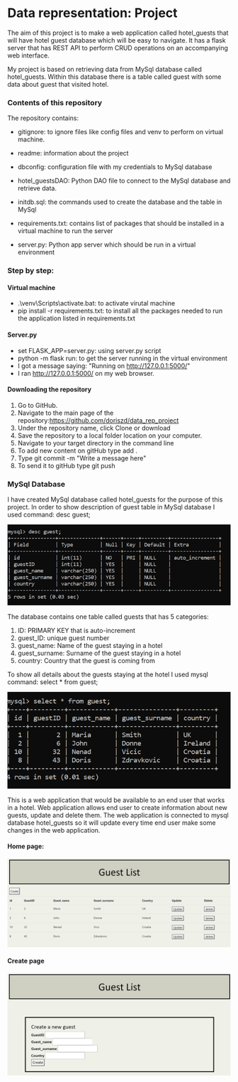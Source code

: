 # Data representation: Project


The aim of this project is to make a web application called hotel_guests that will
have hotel guest database which will be easy to navigate. It has a flask server that has REST API
to perform CRUD operations on an accompanying web interface. 


My project is based on retrieving data from MySql database called hotel_guests. Within this database there is a table called 
guest with some data about guest that visited hotel. 


### Contents of this repository

The repository contains: 

- gitignore: to ignore files like config files and venv to perform on virtual machine.

- readme: information about the project

- dbconfig: configuration file with my credentials to MySql database

- hotel_guestsDAO: Python DAO file to connect to the MySql database and retrieve data.

- initdb.sql: the commands used to create the database and the table in MySql

- requirements.txt: contains list of packages that should be installed in a virtual machine to run the server

- server.py: Python app server which should be run in a virtual environment

### Step by step:

#### Virtual machine

- .\venv\Scripts\activate.bat: to activate virutal machine
- pip install -r requirements.txt: to install all the packages needed to run the application listed in requirements.txt

#### Server.py

- set FLASK_APP=server.py: using server.py script
- python -m flask run: to get the server running in the virtual environment
- I got a message saying: "Running on http://127.0.0.1:5000/"
- I ran http://127.0.0.1:5000/ on my web browser.


#### Downloading the repository

1. Go to GitHub.
2. Navigate to the main page of the repository:https://github.com/doriszd/data_rep_project
3. Under the repository name, click Clone or download
4. Save the repository to a local folder location on your computer.
5. Navigate to your target directory in the command line
6. To add new content on gitHub type add .
7. Type git commit -m "Write a message here"
8. To send it to gitHub type git push


### MySql Database

I have created MySql database called hotel_guests for the purpose of this project. In order to show description of guest table in MySql database I used command: desc guest; 

![mysql_table](mysql_table.PNG)


The database contains one table called guests that has 5 categories:
1. ID: PRIMARY KEY that is auto-increment
2. guest_ID: unique guest number
3. guest_name: Name of the guest staying in a hotel
4. guest_surname: Surname of the guest staying in a hotel
5. country: Country that the guest is coming from

To show all details about the guests staying at the hotel I used mysql command: select * from guest;

![guest_list](guest.PNG)


This is a web application that would be available to an end user that works in a hotel. Web application allows end user to create information about new guests, update and delete them. 
The web application is connected to mysql database hotel_guests so it will update every time end user make some changes in the web application. 

#### Home page:

![guest_list](guest_list.PNG)

#### Create page

![create a new guest](create.PNG)


